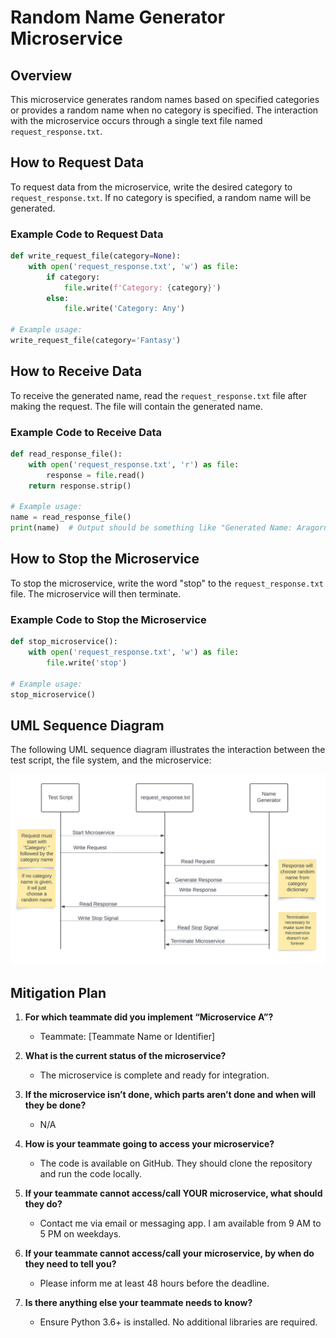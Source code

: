 # Random Name Generator Microservice

## Overview

This microservice generates random names based on specified categories or provides a random name when no category is specified. The interaction with the microservice occurs through a single text file named `request_response.txt`.

## How to Request Data

To request data from the microservice, write the desired category to `request_response.txt`. If no category is specified, a random name will be generated.

### Example Code to Request Data

```python
def write_request_file(category=None):
    with open('request_response.txt', 'w') as file:
        if category:
            file.write(f'Category: {category}')
        else:
            file.write('Category: Any')

# Example usage:
write_request_file(category='Fantasy')
```

## How to Receive Data

To receive the generated name, read the `request_response.txt` file after making the request. The file will contain the generated name.

### Example Code to Receive Data

```python
def read_response_file():
    with open('request_response.txt', 'r') as file:
        response = file.read()
    return response.strip()

# Example usage:
name = read_response_file()
print(name)  # Output should be something like "Generated Name: Aragorn"
```

## How to Stop the Microservice

To stop the microservice, write the word "stop" to the `request_response.txt` file. The microservice will then terminate.

### Example Code to Stop the Microservice

```python
def stop_microservice():
    with open('request_response.txt', 'w') as file:
        file.write('stop')

# Example usage:
stop_microservice()
```

## UML Sequence Diagram

The following UML sequence diagram illustrates the interaction between the test script, the file system, and the microservice:

![UML Sequence Diagram](.\uml_seq.png)

## Mitigation Plan

1. **For which teammate did you implement “Microservice A”?**
   - Teammate: [Teammate Name or Identifier]

2. **What is the current status of the microservice?**
   - The microservice is complete and ready for integration.

3. **If the microservice isn’t done, which parts aren’t done and when will they be done?**
   - N/A

4. **How is your teammate going to access your microservice?**
   - The code is available on GitHub. They should clone the repository and run the code locally.

5. **If your teammate cannot access/call YOUR microservice, what should they do?**
   - Contact me via email or messaging app. I am available from 9 AM to 5 PM on weekdays.

6. **If your teammate cannot access/call your microservice, by when do they need to tell you?**
   - Please inform me at least 48 hours before the deadline.

7. **Is there anything else your teammate needs to know?**
   - Ensure Python 3.6+ is installed. No additional libraries are required.
